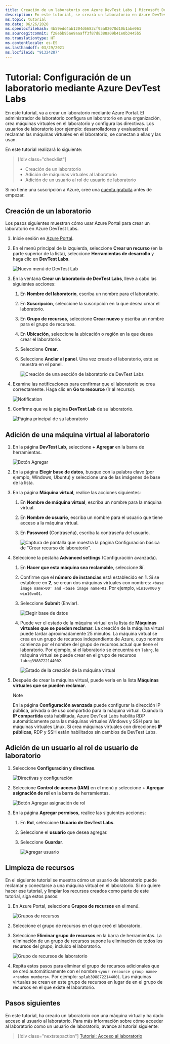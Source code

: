 ```yaml
---
title: Creación de un laboratorio con Azure DevTest Labs | Microsoft Docs
description: En este tutorial, se creará un laboratorio en Azure DevTest Labs desde Azure Portal. Los administradores de laboratorio configuran laboratorios, crean máquinas virtuales en los laboratorios y configuran las directivas.
ms.topic: tutorial
ms.date: 06/26/2020
ms.openlocfilehash: 4b59edd4ab1204d6683cf95a02070d10b1abe061
ms.sourcegitcommit: f28ebb95ae9aaaff3f87d8388a09b41e0b3445b5
ms.translationtype: HT
ms.contentlocale: es-ES
ms.lasthandoff: 03/29/2021
ms.locfileid: "91324287"
---
```

# <a name="tutorial-set-up-a-lab-by-using-azure-devtest-labs"></a>Tutorial: Configuración de un laboratorio mediante Azure DevTest Labs
En este tutorial, va a crear un laboratorio mediante Azure Portal. El administrador de laboratorio configura un laboratorio en una organización, crea máquinas virtuales en el laboratorio y configura las directivas. Los usuarios de laboratorio (por ejemplo: desarrolladores y evaluadores) reclaman las máquinas virtuales en el laboratorio, se conectan a ellas y las usan. 

En este tutorial realizará lo siguiente:

> [!div class="checklist"]
> * Creación de un laboratorio
> * Adición de máquinas virtuales al laboratorio
> * Adición de un usuario al rol de usuario de laboratorio

Si no tiene una suscripción a Azure, cree una [cuenta gratuita](https://azure.microsoft.com/free/) antes de empezar.

## <a name="create-a-lab"></a>Creación de un laboratorio
Los pasos siguientes muestran cómo usar Azure Portal para crear un laboratorio en Azure DevTest Labs. 

1. Inicie sesión en [Azure Portal](https://portal.azure.com).
2. En el menú principal de la izquierda, seleccione **Crear un recurso**  (en la parte superior de la lista), seleccione **Herramientas de desarrollo** y haga clic en **DevTest Labs**. 

    ![Nuevo menú de DevTest Lab](./media/tutorial-create-custom-lab/new-custom-lab-menu.png)
1. En la ventana **Crear un laboratorio de DevTest Labs**, lleve a cabo las siguientes acciones: 
    1. En **Nombre del laboratorio**, escriba un nombre para el laboratorio. 
    2. En **Suscripción**, seleccione la suscripción en la que desea crear el laboratorio. 
    3. En **Grupo de recursos**, seleccione **Crear nuevo** y escriba un nombre para el grupo de recursos. 
    4. En **Ubicación**, seleccione la ubicación o región en la que desea crear el laboratorio. 
    5. Seleccione **Crear**. 
    6. Seleccione **Anclar al panel**. Una vez creado el laboratorio, este se muestra en el panel. 

        ![Creación de una sección de laboratorio de DevTest Labs](./media/tutorial-create-custom-lab/create-custom-lab-blade.png)
2. Examine las notificaciones para confirmar que el laboratorio se crea correctamente. Haga clic en **Go to resource** (Ir al recurso).  

    ![Notification](./media/tutorial-create-custom-lab/creation-notification.png)
3. Confirme que ve la página **DevTest Lab** de su laboratorio. 

    ![Página principal de su laboratorio](./media/tutorial-create-custom-lab/lab-home-page.png)

## <a name="add-a-vm-to-the-lab"></a>Adición de una máquina virtual al laboratorio

1. En la página **DevTest Lab**, seleccione **+ Agregar** en la barra de herramientas. 

    ![Botón Agregar](./media/tutorial-create-custom-lab/add-vm-to-lab-button.png)
1. En la página **Elegir base de datos**, busque con la palabra clave (por ejemplo, Windows, Ubuntu) y seleccione una de las imágenes de base de la lista. 
1. En la página **Máquina virtual**, realice las acciones siguientes: 
    1. En **Nombre de máquina virtual**, escriba un nombre para la máquina virtual. 
    2. En **Nombre de usuario**, escriba un nombre para el usuario que tiene acceso a la máquina virtual. 
    3. En **Password** (Contraseña), escriba la contraseña del usuario. 

        ![Captura de pantalla que muestra la página Configuración básica de "Crear recurso de laboratorio".](./media/tutorial-create-custom-lab/new-virtual-machine.png)
1. Seleccione la pestaña **Advanced settings** (Configuración avanzada).
    1. En **Hacer que esta máquina sea reclamable**, seleccione **Sí**.
    2. Confirme que el **número de instancias** está establecido en **1**. Si se establece en **2**, se crean dos máquinas virtuales con nombres: `<base image name>00' and <base image name>01`. Por ejemplo, `win10vm00` y `win10vm01`.     
    3. Seleccione **Submit** (Enviar). 

        ![Elegir base de datos](./media/tutorial-create-custom-lab/new-vm-advanced-settings.png)
    9. Puede ver el estado de la máquina virtual en la lista de **Máquinas virtuales que se pueden reclamar**. La creación de la máquina virtual puede tardar aproximadamente 25 minutos. La máquina virtual se crea en un grupo de recursos independiente de Azure, cuyo nombre comienza por el nombre del grupo de recursos actual que tiene el laboratorio. Por ejemplo, si el laboratorio se encuentra en `labrg`, la máquina virtual se puede crear en el grupo de recursos `labrg3988722144002`. 

        ![Estado de la creación de la máquina virtual](./media/tutorial-create-custom-lab/vm-creation-status.png)
1. Después de crear la máquina virtual, puede verla en la lista **Máquinas virtuales que se pueden reclamar**. 

    > [!NOTE] 
    > En la página **Configuración avanzada** puede configurar la dirección IP pública, privada o de uso compartido para la máquina virtual. Cuando la **IP compartida** está habilitada, Azure DevTest Labs habilita RDP automáticamente para las máquinas virtuales Windows y SSH para las máquinas virtuales Linux. Si crea máquinas virtuales con direcciones **IP públicas**, RDP y SSH están habilitados sin cambios de DevTest Labs.  

## <a name="add-a-user-to-the-lab-user-role"></a>Adición de un usuario al rol de usuario de laboratorio

1. Seleccione **Configuración y directivas**. 

    ![Directivas y configuración](./media/tutorial-create-custom-lab/configuration-and-policies-menu.png)
1. Seleccione **Control de acceso (IAM)** en el menú y seleccione **+ Agregar asignación de rol** en la barra de herramientas. 

    ![Botón Agregar asignación de rol](./media/tutorial-create-custom-lab/add-role-assignment-button.png)
1. En la página **Agregar permisos**, realice las siguientes acciones:
    1. En **Rol**, seleccione **Usuario de DevTest Labs**. 
    2. Seleccione el **usuario** que desea agregar. 
    3. Seleccione **Guardar**.

        ![Agregar usuario](./media/tutorial-create-custom-lab/add-user.png)

## <a name="clean-up-resources"></a>Limpieza de recursos
En el siguiente tutorial se muestra cómo un usuario de laboratorio puede reclamar y conectarse a una máquina virtual en el laboratorio. Si no quiere hacer ese tutorial, y limpiar los recursos creados como parte de este tutorial, siga estos pasos: 

1. En Azure Portal, seleccione **Grupos de recursos** en el menú. 

    ![Grupos de recursos](./media/tutorial-create-custom-lab/resource-groups.png)
1. Seleccione el grupo de recursos en el que creó el laboratorio. 
1. Seleccione **Eliminar grupo de recursos** en la barra de herramientas. La eliminación de un grupo de recursos supone la eliminación de todos los recursos del grupo, incluido el laboratorio. 

    ![Grupo de recursos de laboratorio](./media/tutorial-create-custom-lab/lab-resource-group.png)
1. Repita estos pasos para eliminar el grupo de recursos adicionales que se creó automáticamente con el nombre `<your resource group name><random numbers>`. Por ejemplo: `splab3988722144001`. Las máquinas virtuales se crean en este grupo de recursos en lugar de en el grupo de recursos en el que existe el laboratorio. 

## <a name="next-steps"></a>Pasos siguientes
En este tutorial, ha creado un laboratorio con una máquina virtual y ha dado acceso al usuario al laboratorio. Para más información sobre cómo acceder al laboratorio como un usuario de laboratorio, avance al tutorial siguiente:

> [!div class="nextstepaction"]
> [Tutorial: Acceso al laboratorio](tutorial-use-custom-lab.md)

